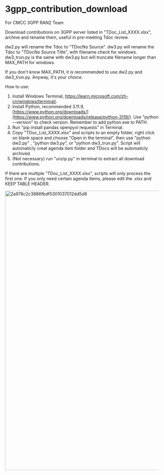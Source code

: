 # 3gpp_contribution_download

For CMCC 3GPP RAN2 Team

Download contributions on 3GPP server listed in "TDoc_List_XXXX.xlsx", archive and rename them, useful in pre-meeting Tdoc review.

dw2.py will rename the Tdoc to "TDocNo Source". dw3.py will rename the Tdoc to "TDocNo Source Title", with filename check for windows. dw3_trun.py is the same with dw3.py but will truncate filename longer than MAX_PATH for windows.

If you don't know MAX_PATH, it is recommended to use dw2.py and dw3_trun.py. Anyway, it's your choice.

How to use:
  1. Install Windows Terminal, https://learn.microsoft.com/zh-cn/windows/terminal/.
  2. Install Python, recommended 3.11.9, [https://www.python.org/downloads/](https://www.python.org/downloads/release/python-3119/). Use "python --version" to check version. Remember to add python.exe to PATH.
  3. Run "pip install pandas openpyxl requests" in Terminal.
  4. Copy "TDoc_List_XXXX.xlsx" and scripts to an empty folder, right click on blank space and choose "Open in the terminal", then use "python dw2.py" , "python dw3.py", or "python dw3_trun.py". Script will automaticly creat agenda item folder and TDocs will be automaticly archived.
  5. (Not necessary) run "unzip.py" in terminal to extract all download contributions. 

If there are multiple "TDoc_List_XXXX.xlsx", scripts will only process the first one.
If you only need certain agenda items, please edit the .xlsx and KEEP TABLE HEADER.

<img width="912" alt="2a978c2c3886fbdf5301037012dd5d8" src="https://github.com/user-attachments/assets/b9718a3b-fbbc-4631-b55d-c93c4635eb81">

